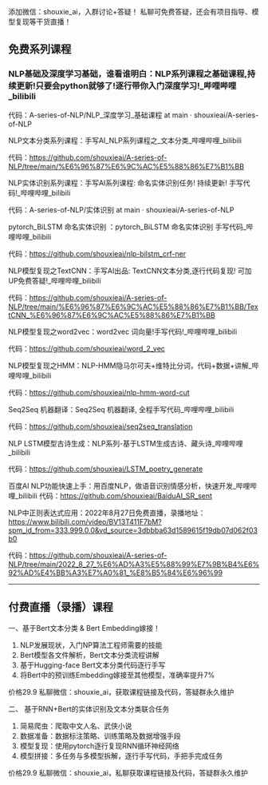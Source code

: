 添加微信：shouxie_ai，入群讨论+答疑！
私聊可免费答疑，还会有项目指导、模型复现等干货直播！

## 免费系列课程
### NLP基础及深度学习基础，谁看谁明白：NLP系列课程之基础课程,持续更新!只要会python就够了!逐行带你入门深度学习!_哔哩哔哩_bilibili

代码：A-series-of-NLP/NLP_深度学习_基础课程 at main · shouxieai/A-series-of-NLP


NLP文本分类系列课程：手写AI_NLP系列课程之_文本分类_哔哩哔哩_bilibili

代码：https://github.com/shouxieai/A-series-of-NLP/tree/main/%E6%96%87%E6%9C%AC%E5%88%86%E7%B1%BB


NLP实体识别系列课程：手写AI系列课程: 命名实体识别任务! 持续更新! 手写代码!_哔哩哔哩_bilibili

代码：A-series-of-NLP/实体识别 at main · shouxieai/A-series-of-NLP


pytorch_BiLSTM 命名实体识别 ：pytorch_BiLSTM 命名实体识别 手写代码_哔哩哔哩_bilibili

代码：https://github.com/shouxieai/nlp-bilstm_crf-ner


NLP模型复现之TextCNN：手写AI出品: TextCNN文本分类,逐行代码复现! 可加UP免费答疑!_哔哩哔哩_bilibili

代码：https://github.com/shouxieai/A-series-of-NLP/tree/main/%E6%96%87%E6%9C%AC%E5%88%86%E7%B1%BB/TextCNN_%E6%96%87%E6%9C%AC%E5%88%86%E7%B1%BB


NLP模型复现之word2vec：word2vec 词向量!手写代码!_哔哩哔哩_bilibili

代码：https://github.com/shouxieai/word_2_vec


NLP模型复现之HMM：NLP-HMM隐马尔可夫+维特比分词，代码+数据+讲解_哔哩哔哩_bilibili

代码：https://github.com/shouxieai/nlp-hmm-word-cut


Seq2Seq 机器翻译：Seq2Seq 机器翻译, 全程手写代码_哔哩哔哩_bilibili

代码：https://github.com/shouxieai/seq2seq_translation


NLP LSTM模型古诗生成：NLP系列-基于LSTM生成古诗、藏头诗_哔哩哔哩_bilibili

代码：https://github.com/shouxieai/LSTM_poetry_generate


百度AI NLP功能快速上手：用百度NLP，做语音识别情感分析，快速开发_哔哩哔哩_bilibili
代码：https://github.com/shouxieai/BaiduAI_SR_sent


NLP中正则表达式应用：2022年8月27日免费直播，录播地址：https://www.bilibili.com/video/BV13T411F7bM?spm_id_from=333.999.0.0&vd_source=3dbbba63d1589615f19db07d062f03b0

代码：https://github.com/shouxieai/A-series-of-NLP/tree/main/2022_8_27_%E6%AD%A3%E5%88%99%E7%9B%B4%E6%92%AD%E4%BB%A3%E7%A0%81_%E8%B5%84%E6%96%99


------------------------------------
## 付费直播（录播）课程
一、基于Bert文本分类 & Bert Embedding嫁接！
1. NLP发展现状，入门NP算法工程师需要的技能
2. Bert模型各文件解析，Bert文本分类流程讲解
3. 基于Hugging-face Bert文本分类代码逐行手写
4. 将Bert中的预训练Embedding嫁接至其他模型，准确率提升7%

价格29.9  私聊微信：shouxie_ai，获取课程链接及代码，答疑群永久维护

 
 
二、 基于RNN+Bert的实体识别及文本分类联合任务
1. 简易爬虫：爬取中文人名、武侠小说
2. 数据准备：数据标注策略、训练策略及数据增强手段
2. 模型复现：使用pytorch逐行复现RNN循环神经网络
3. 模型拼接：多任务与多模型拆解，逐行手写代码，手把手完成任务

价格29.9  私聊微信：shouxie_ai，私聊获取课程链接及代码，答疑群永久维护

 
 
